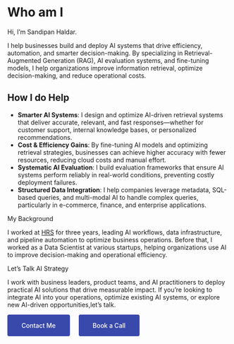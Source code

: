 # Who am I

Hi, I’m Sandipan Haldar.

I help businesses build and deploy AI systems that drive efficiency, automation, and smarter decision-making. By specializing in Retrieval-Augmented Generation (RAG), AI evaluation systems, and fine-tuning models, I help organizations improve information retrieval, optimize decision-making, and reduce operational costs.

## How I do Help
- **Smarter AI Systems**: I design and optimize AI-driven retrieval systems that deliver accurate, relevant, and fast responses—whether for customer support, internal knowledge bases, or personalized recommendations.
- **Cost & Efficiency Gains**: By fine-tuning AI models and optimizing retrieval strategies, businesses can achieve higher accuracy with fewer resources, reducing cloud costs and manual effort.
- **Systematic AI Evaluation**: I build evaluation frameworks that ensure AI systems perform reliably in real-world conditions, preventing costly deployment failures.
- **Structured Data Integration**: I help companies leverage metadata, SQL-based queries, and multi-modal AI to handle complex queries, particularly in e-commerce, finance, and enterprise applications.

My Background

I worked at [HRS](https://www.hrs.com/) for three years, leading AI workflows, data infrastructure, and pipeline automation to optimize business operations. Before that, I worked as a Data Scientist at various startups, helping organizations use AI to improve decision-making and operational efficiency.

Let’s Talk AI Strategy

I work with business leaders, product teams, and AI practitioners to deploy practical AI solutions that drive measurable impact. If you’re looking to integrate AI into your operations, optimize existing AI systems, or explore new AI-driven opportunities,let’s talk.

<div style="display: flex; gap: 20px;">
  <a href="mailto:work@sandipanhaldar.com" style="background-color: #3949ab; color: white; padding: 16px 32px; text-decoration: none; border-radius: 4px; font-weight: 500;">Contact Me</a>
  <a href="https://cal.com/sandipanhaldar/30min" style="background-color: #3949ab; color: white; padding: 16px 32px; text-decoration: none; border-radius: 4px; font-weight: 500;">Book a Call</a>
</div>